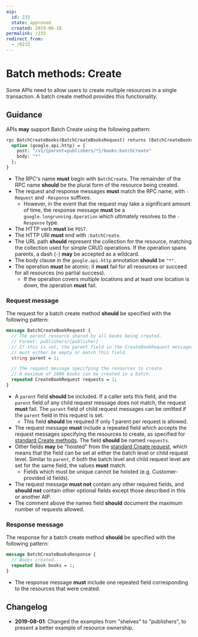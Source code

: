 ```yaml
---
aip:
  id: 233
  state: approved
  created: 2019-06-18
permalink: /233
redirect_from:
  - /0233
---
```


# Batch methods: Create

Some APIs need to allow users to create multiple resources in a single
transaction. A batch create method provides this functionality.

## Guidance

APIs **may** support Batch Create using the following pattern:

```proto
rpc BatchCreateBooks(BatchCreateBooksRequest) returns (BatchCreateBooksResponse) {
  option (google.api.http) = {
    post: "/v1/{parent=publishers/*}/books:batchCreate"
    body: "*"
  };
}
```

- The RPC's name **must** begin with `BatchCreate`. The remainder of the RPC
  name **should** be the plural form of the resource being created.
- The request and response messages **must** match the RPC name, with
  `-Request` and `-Response` suffixes.
  - However, in the event that the request may take a significant amount of
    time, the response message **must** be a `google.longrunning.Operation`
    which ultimately resolves to the `-Response` type.
- The HTTP verb **must** be `POST`.
- The HTTP URI **must** end with `:batchCreate`.
- The URL path **should** represent the collection for the resource, matching
  the collection used for simple CRUD operations. If the operation spans
  parents, a dash (`-`) **may** be accepted as a wildcard.
- The body clause in the `google.api.http` annotation **should** be `"*"`.
- The operation **must** be atomic: it **must** fail for all resources or
  succeed for all resources (no partial success).
  - If the operation covers multiple locations and at least one location is
    down, the operation **must** fail.

### Request message

The request for a batch create method **should** be specified with the
following pattern:

```proto
message BatchCreateBookRequest {
  // The parent resource shared by all books being created.
  // Format: publishers/{publisher}
  // If this is set, the parent field in the CreateBookRequest messages
  // must either be empty or match this field.
  string parent = 1;

  // The request message specifying the resources to create.
  // A maximum of 1000 books can be created in a batch.
  repeated CreateBookRequest requests = 2;
}
```

- A `parent` field **should** be included. If a caller sets this field, and the
  `parent` field of any child request message does not match, the request
  **must** fail. The `parent` field of child request messages can be omitted if
  the `parent` field in this request is set.
  - This field **should** be required if only 1 parent per request is allowed.
- The request message **must** include a repeated field which accepts the
  request messages specifying the resources to create, as specified for
  [standard Create methods][request-message]. The field **should** be named
  `requests`.
- Other fields **may** be "hoisted" from the [standard Create
  request][request-message], which means that the field can be set at either
  the batch level or child request level. Similar to `parent`, if both the
  batch level and child request level are set for the same field, the values
  **must** match.
  - Fields which must be unique cannot be hoisted (e.g. Customer-provided id
    fields).
- The request message **must not** contain any other required fields, and
  **should not** contain other optional fields except those described in this
  or another AIP.
- The comment above the names field **should** document the maximum number of
  requests allowed.

### Response message

The response for a batch create method **should** be specified with the
following pattern:

```proto
message BatchCreateBooksResponse {
  // Books created.
  repeated Book books = 1;
}
```

- The response message **must** include one repeated field corresponding to the
  resources that were created.

[request-message]: ./0133.md#request-message

## Changelog

- **2019-08-01**: Changed the examples from "shelves" to "publishers", to
  present a better example of resource ownership.
